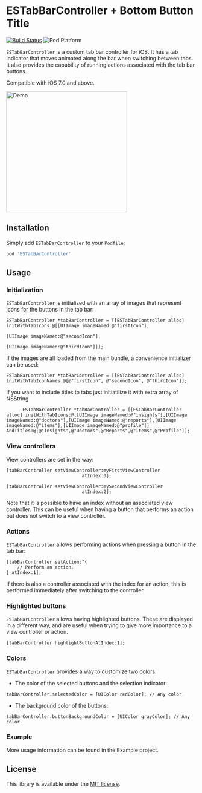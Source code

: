 ESTabBarController +  Bottom Button Title
========================

[![Build Status](https://api.travis-ci.org/ezescaruli/ESTabBarController.svg?branch=master)](https://travis-ci.org/ezescaruli/ESTabBarController)
![Pod Platform](http://img.shields.io/cocoapods/v/ESTabBarController.svg?style=flat)

`ESTabBarController` is a custom tab bar controller for iOS. It has a tab indicator that moves animated along the bar when switching between tabs. It also provides the capability of running actions associated with the tab bar buttons.

Compatible with iOS 7.0 and above.


<img src="./Readme/Demo.gif" alt="Demo" width="320"/>


## Installation

Simply add `ESTabBarController` to your `Podfile`:
```ruby
pod 'ESTabBarController'
```

## Usage


### Initialization

`ESTabBarController` is initialized with an array of images that represent icons for the buttons in the tab bar:
```objc
ESTabBarController *tabBarController = [[ESTabBarController alloc] initWithTabIcons:@[[UIImage imageNamed:@"firstIcon"],
                                                                                      [UIImage imageNamed:@"secondIcon"],
                                                                                      [UIImage imageNamed:@"thirdIcon"]]];
```

If the images are all loaded from the main bundle, a convenience initializer can be used:
```objc
ESTabBarController *tabBarController = [[ESTabBarController alloc] initWithTabIconNames:@[@"firstIcon", @"secondIcon", @"thirdIcon"]];
```
If you want to include titles to tabs just initiatilize it with extra array of NSString
```objc
      ESTabBarController *tabBarController = [[ESTabBarController alloc] initWithTabIcons:@[[UIImage imageNamed:@"insights"],[UIImage imageNamed:@"doctors"],[UIImage imageNamed:@"reports"],[UIImage imageNamed:@"items"],[UIImage imageNamed:@"profile"]] AndTitles:@[@"Insights",@"Doctors",@"Reports",@"Items",@"Profile"]];
```



### View controllers

View controllers are set in the way:
```objc
[tabBarController setViewController:myFirstViewController
                            atIndex:0];

[tabBarController setViewController:mySecondViewController
                            atIndex:2];
```
Note that it is possible to have an index without an associated view controller. This can be useful when having a button that performs an action but does not switch to a view controller.


### Actions

`ESTabBarController` allows performing actions when pressing a button in the tab bar:
```objc
[tabBarController setAction:^{
    // Perform an action.
} atIndex:1];
```
If there is also a controller associated with the index for an action, this is performed immediately after switching to the controller.

### Highlighted buttons

`ESTabBarController` allows having highlighted buttons. These are displayed in a different way, and are useful when trying to give more importance to a view controller or action.
```objc
[tabBarController highlightButtonAtIndex:1];
```

### Colors

`ESTabBarController` provides a way to customize two colors:
- The color of the selected buttons and the selection indicator:
```objc
tabBarController.selectedColor = [UIColor redColor]; // Any color.
```
- The background color of the buttons:
```objc
tabBarController.buttonBackgroundColor = [UIColor grayColor]; // Any color.
```

### Example

More usage information can be found in the Example project.


## License

This library is available under the [MIT license](http://www.opensource.org/licenses/mit-license.php).
